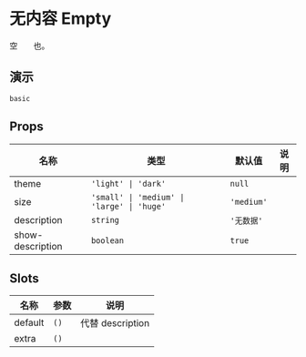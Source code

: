 # 无内容 Empty
空<span style="opacity: 0;">空如</span>也。
## 演示
```demo
basic
```
## Props
|名称|类型|默认值|说明|
|-|-|-|-|
|theme|`'light' \| 'dark'`|`null`||
|size|`'small' \| 'medium' \| 'large' \| 'huge'`|`'medium'`||
|description|`string`|`'无数据'`||
|show-description|`boolean`|`true`||

## Slots
|名称|参数|说明|
|-|-|-|
|default|`()`|代替 description|
|extra|`()`||